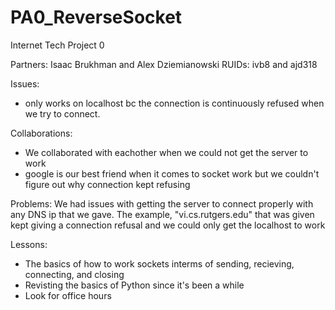 # PA0_ReverseSocket
Internet Tech Project 0 

Partners: Isaac Brukhman and Alex Dziemianowski
RUIDs: ivb8 and ajd318

Issues:
- only works on localhost bc the connection is continuously refused when we try to connect.

Collaborations:
- We collaborated with eachother when we could not get the server to work
- google is our best friend when it comes to socket work but we couldn't figure out why connection kept refusing 

Problems:
We had issues with getting the server to connect properly with any DNS ip that we gave. 
The example, "vi.cs.rutgers.edu" that was given kept giving a connection refusal and
we could only get the localhost to work

Lessons:
- The basics of how to work sockets interms of sending, recieving, connecting, and closing
- Revisting the basics of Python since it's been a while
- Look for office hours
